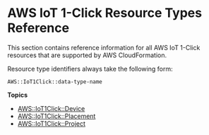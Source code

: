 # AWS IoT 1\-Click Resource Types Reference<a name="cfn-reference-iot1click"></a>

This section contains reference information for all AWS IoT 1\-Click resources that are supported by AWS CloudFormation\.

Resource type identifiers always take the following form:

```
AWS::IoT1Click::data-type-name
```

**Topics**
+ [AWS::IoT1Click::Device](aws-resource-iot1click-device.md)
+ [AWS::IoT1Click::Placement](aws-resource-iot1click-placement.md)
+ [AWS::IoT1Click::Project](aws-resource-iot1click-project.md)
